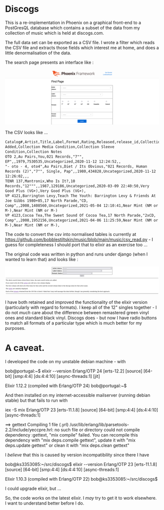 # Discogs

This is a re-implementation in Phoenix on a graphical front-end to a PostGresQL database which contains a subset of the data from my collection of music which is held at discogs.com.

The full data set can be exported as a CSV file. I wrote a filter which reads the CSV file and extracts those fields which interest me at home, and does a little denormalisation of the data.

The search page presents an interface like :

![Image](discogs_elixir.png?raw=true)


The CSV looks like ...
```
Catalog#,Artist,Title,Label,Format,Rating,Released,release_id,CollectionFolder,Date Added,Collection Media Condition,Collection Sleeve Condition,Collection Notes
OTO 2,Au Pairs,You,021 Records,"7"", EP",,1979,7530535,Uncategorized,2020-11-12 12:24:52,,
"- oto - 4, oto4",Au Pairs,Diet / Its Obvious,"021 Records, Human Records (2)","7"", Single, Pap",,1980,434828,Uncategorized,2020-11-12 12:26:02,,,
TENR 137,Mantronix,Who Is It?,10 Records,"12""",,1987,129186,Uncategorized,2020-03-09 22:40:50,Very Good Plus (VG+),Very Good Plus (VG+),
VP 4121,Barrington Levy,Teach The Youth: Barrington Levy & Friends At Joe Gibbs 1980+85,17 North Parade,"CD, Comp",,2008,1408560,Uncategorized,2021-05-04 12:10:41,Near Mint (NM or M-),Near Mint (NM or M-)
VP 4123,Cocoa Tea,The Sweet Sound Of Cocoa Tea,17 North Parade,"2xCD, Comp",,2008,1952156,Uncategorized,2021-04-06 11:25:59,Near Mint (NM or M-),Near Mint (NM or M-),
```

The code to convert the csv into normalised tables is currently at https://github.com/bobblestiltskin/music/blob/main/music/csv_read.py - I guess for completeness I should port that to elixir as an exercise too ...

The original code was written in python and runs under django (when I wanted to learn that) and looks like :

![Image](https://github.com/bobblestiltskin/music/blob/main/music/python_discogs.png?raw=true)

I have both retained and improved the functionality of the elixir version (particularly with regard to formats). I keep all of the 12" singles together - I do not *much* care about the difference between remastered green vinyl ones and standard black vinyl. Discogs does - but now I have radio buttons to match all formats of a particular type which is much better for my purposes.

# A caveat.

I developed the code on my unstable debian machine - with 

bob@portugal:~$ elixir --version
Erlang/OTP 24 [erts-12.2] [source] [64-bit] [smp:4:4] [ds:4:4:10] [async-threads:1] [jit]

Elixir 1.12.2 (compiled with Erlang/OTP 24)
bob@portugal:~$ 

And then installed on my internet-accessible mailserver (running debian stable) but that fails to run with 

iex -S mix
Erlang/OTP 23 [erts-11.1.8] [source] [64-bit] [smp:4:4] [ds:4:4:10] [async-threads:1]

==> gettext
Compiling 1 file (.yrl)
/usr/lib/erlang/lib/parsetools-2.2/include/yeccpre.hrl: no such file or directory
could not compile dependency :gettext, "mix compile" failed. You can recompile this dependency with "mix deps.compile gettext", update it with "mix deps.update gettext" or clean it with "mix deps.clean gettext"

I *believe* that this is caused by version incompatibility since there I have

bob@ks3353085:~/src/discogs$ elixir --version
Erlang/OTP 23 [erts-11.1.8] [source] [64-bit] [smp:4:4] [ds:4:4:10] [async-threads:1]

Elixir 1.10.3 (compiled with Erlang/OTP 22)
bob@ks3353085:~/src/discogs$ 

I could upgrade elixir, but ...

So, the code works on the latest elixir. I *may* try to get it to work elsewhere. I want to understand better before I do.
